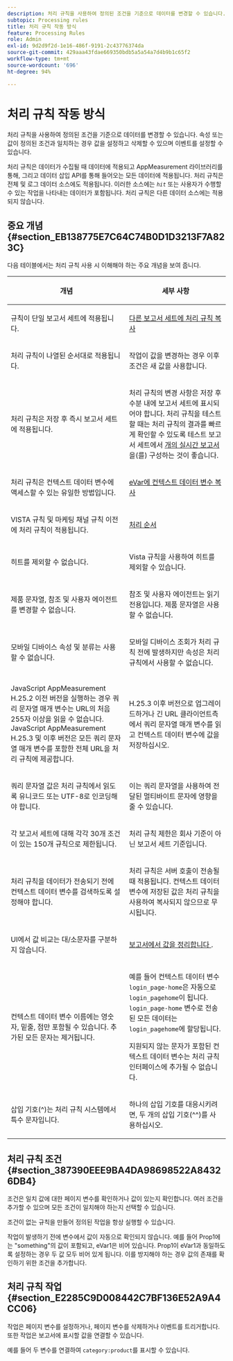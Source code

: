```yaml
---
description: 처리 규칙을 사용하여 정의된 조건을 기준으로 데이터를 변경할 수 있습니다. 속성 또는 값이 정의된 조건과 일치하는 경우 값을 설정하고 삭제할 수 있으며 이벤트를 설정할 수 있습니다.
subtopic: Processing rules
title: 처리 규칙 작동 방식
feature: Processing Rules
role: Admin
exl-id: 9d2d9f2d-1e16-486f-9191-2c43776374da
source-git-commit: 429aaa43fdae669350bdb5a5a54a7d4b9b1c65f2
workflow-type: tm+mt
source-wordcount: '696'
ht-degree: 94%

---
```


# 처리 규칙 작동 방식

처리 규칙을 사용하여 정의된 조건을 기준으로 데이터를 변경할 수 있습니다. 속성 또는 값이 정의된 조건과 일치하는 경우 값을 설정하고 삭제할 수 있으며 이벤트를 설정할 수 있습니다.

처리 규칙은 데이터가 수집될 때 데이터에 적용되고 AppMeasurement 라이브러리를 통해, 그리고 데이터 삽입 API를 통해 들어오는 모든 데이터에 적용됩니다. 처리 규칙은 전체 및 로그 데이터 소스에도 적용됩니다. 이러한 소스에는 *`hit`* 또는 사용자가 수행할 수 있는 작업을 나타내는 데이터가 포함됩니다. 처리 규칙은 다른 데이터 소스에는 적용되지 않습니다.

## 중요 개념 {#section_EB138775E7C64C74B0D1D3213F7A823C}

다음 테이블에서는 처리 규칙 사용 시 이해해야 하는 주요 개념을 보여 줍니다.

<table id="table_287C606AE26E47AA8F737411990ACEB2"> 
 <thead> 
  <tr> 
   <th colname="col1" class="entry"> <p>개념 </p> </th> 
   <th colname="col2" class="entry"> <p>세부 사항 </p> </th> 
  </tr> 
 </thead>
 <tbody> 
  <tr> 
   <td colname="col1"> <p>규칙이 단일 보고서 세트에 적용됩니다. </p> </td> 
   <td colname="col2"> <p> <a href="/help/admin/admin/c-manage-report-suites/c-edit-report-suites/general/c-processing-rules/c-processing-rules-configuration/t-processing-rules-copy-to-rs.md"> 다른 보고서 세트에 처리 규칙 복사 </a> </p> </td> 
  </tr> 
  <tr> 
   <td colname="col1"> <p>처리 규칙이 나열된 순서대로 적용됩니다. </p> </td> 
   <td colname="col2"> <p>작업이 값을 변경하는 경우 이후 조건은 새 값을 사용합니다. </p> </td> 
  </tr> 
  <tr> 
   <td colname="col1"> <p>처리 규칙은 저장 후 즉시 보고서 세트에 적용됩니다. </p> </td> 
   <td colname="col2"> <p>처리 규칙의 변경 사항은 저장 후 수분 내에 보고서 세트에 표시되어야 합니다. 처리 규칙을 테스트할 때는 처리 규칙의 결과를 빠르게 확인할 수 있도록 테스트 보고서 세트에서 <a href="/help/admin/admin/c-manage-report-suites/c-edit-report-suites/realtime/t-realtime-admin.md">개의 실시간 보고서</a>을(를) 구성하는 것이 좋습니다. </p> </td> 
  </tr> 
  <tr> 
   <td colname="col1"> <p>처리 규칙은 컨텍스트 데이터 변수에 액세스할 수 있는 유일한 방법입니다. </p> </td> 
   <td colname="col2"> <p> <a href="/help/admin/admin/c-manage-report-suites/c-edit-report-suites/general/c-processing-rules/processing-rules-examples/processing-rules-copy-context-data-event.md"> eVar에 컨텍스트 데이터 변수 복사 </a> </p> </td> 
  </tr> 
  <tr> 
   <td colname="col1"> <p>VISTA 규칙 및 마케팅 채널 규칙 이전에 처리 규칙이 적용됩니다. </p> </td> 
   <td colname="col2"> <p> <a href="/help/technotes/processing-order.md"> 처리 순서 </a> </p> </td> 
  </tr> 
  <tr> 
   <td colname="col1"> <p>히트를 제외할 수 없습니다. </p> </td> 
   <td colname="col2"> <p>Vista 규칙을 사용하여 히트를 제외할 수 있습니다. </p> </td> 
  </tr> 
  <tr> 
   <td colname="col1"> <p>제품 문자열, 참조 및 사용자 에이전트를 변경할 수 없습니다. </p> </td> 
   <td colname="col2"> <p>참조 및 사용자 에이전트는 읽기 전용입니다. 제품 문자열은 사용할 수 없습니다. </p> </td> 
  </tr> 
  <tr> 
   <td colname="col1"> <p>모바일 디바이스 속성 및 분류는 사용할 수 없습니다. </p> </td> 
   <td colname="col2"> <p>모바일 디바이스 조회가 처리 규칙 전에 발생하지만 속성은 처리 규칙에서 사용할 수 없습니다. </p> </td> 
  </tr> 
  <tr> 
   <td colname="col1"> <p>JavaScript AppMeasurement H.25.2 이전 버전을 실행하는 경우 쿼리 문자열 매개 변수는 URL의 처음 255자 이상을 읽을 수 없습니다. JavaScript AppMeasurement H.25.3 및 이후 버전은 모든 쿼리 문자열 매개 변수를 포함한 전체 URL을 처리 규칙에 제공합니다. </p> </td> 
   <td colname="col2"> <p>H.25.3 이후 버전으로 업그레이드하거나 긴 URL 클라이언트측에서 쿼리 문자열 매개 변수를 읽고 컨텍스트 데이터 변수에 값을 저장하십시오. </p> </td> 
  </tr> 
  <tr> 
   <td colname="col1"> <p>쿼리 문자열 값은 처리 규칙에서 읽도록 유니코드 또는 UTF-8로 인코딩해야 합니다. </p> </td> 
   <td colname="col2"> <p>이는 쿼리 문자열을 사용하여 전달된 멀티바이트 문자에 영향을 줄 수 있습니다. </p> </td> 
  </tr> 
  <tr> 
   <td colname="col1"> <p>각 보고서 세트에 대해 각각 30개 조건이 있는 150개 규칙으로 제한됩니다. </p> </td> 
   <td colname="col2"> <p>처리 규칙 제한은 회사 기준이 아닌 보고서 세트 기준입니다. </p> </td> 
  </tr> 
  <tr> 
   <td colname="col1"> <p>처리 규칙을 데이터가 전송되기 전에 컨텍스트 데이터 변수를 검색하도록 설정해야 합니다. </p> </td> 
   <td colname="col2"> <p>처리 규칙은 서버 호출이 전송될 때 적용됩니다. 컨텍스트 데이터 변수에 저장된 값은 처리 규칙을 사용하여 복사되지 않으므로 무시됩니다. </p> </td> 
  </tr> 
  <tr> 
   <td colname="col1"> <p>UI에서 값 비교는 대/소문자를 구분하지 않습니다. </p> </td> 
   <td colname="col2"> <p> <a href="/help/admin/admin/c-manage-report-suites/c-edit-report-suites/general/c-processing-rules/processing-rules-examples/clean-up-values-in-a-report.md"> 보고서에서 값을 정리합니다 </a>. </p> </td> 
  </tr> 
  <tr> 
   <td colname="col1"> <p>컨텍스트 데이터 변수 이름에는 영숫자, 밑줄, 점만 포함될 수 있습니다. 추가된 모든 문자는 제거됩니다. </p> </td> 
   <td colname="col2"> <p>예를 들어 컨텍스트 데이터 변수 <code> login_page-home</code>은 자동으로 <code> login_pagehome</code>이 됩니다. <code> login_page-home</code> 변수로 전송된 모든 데이터는 <code> login_pagehome</code>에 할당됩니다. </p> <p>지원되지 않는 문자가 포함된 컨텍스트 데이터 변수는 처리 규칙 인터페이스에 추가될 수 없습니다. </p> </td> 
  </tr> 
  <tr> 
   <td colname="col1"> <p>삽입 기호(^)는 처리 규칙 시스템에서 특수 문자입니다. </p> </td> 
   <td colname="col2"> <p>하나의 삽입 기호를 대응시키려면, 두 개의 삽입 기호(^^)를 사용하십시오. </p> </td> 
  </tr> 
 </tbody> 
</table>

## 처리 규칙 조건 {#section_387390EEE9BA4DA98698522A84326DB4}

조건은 일치 값에 대한 페이지 변수를 확인하거나 값이 있는지 확인합니다. 여러 조건을 추가할 수 있으며 모든 조건이 일치해야 하는지 선택할 수 있습니다.

조건이 없는 규칙을 만들어 정의된 작업을 항상 실행할 수 있습니다.

작업이 발생하기 전에 변수에서 값이 자동으로 확인되지 않습니다. 예를 들어 Prop1에는 &quot;something&quot;의 값이 포함되고, eVar1은 비어 있습니다. Prop1이 eVar1과 동일하도록 설정하는 경우 두 값 모두 비어 있게 됩니다. 이를 방지해야 하는 경우 값의 존재를 확인하기 위한 조건을 추가합니다.

## 처리 규칙 작업 {#section_E2285C9D008442C7BF136E52A9A4CC06}

작업은 페이지 변수를 설정하거나, 페이지 변수를 삭제하거나 이벤트를 트리거합니다. 또한 작업은 보고서에 표시할 값을 연결할 수 있습니다.

예를 들어 두 변수를 연결하여 `category:product`를 표시할 수 있습니다.
